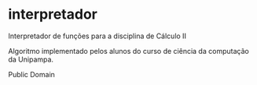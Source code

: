 # interpretador
Interpretador de funções para a disciplina de Cálculo II

Algoritmo implementado pelos alunos do curso de ciência da computação da Unipampa.

Public Domain
